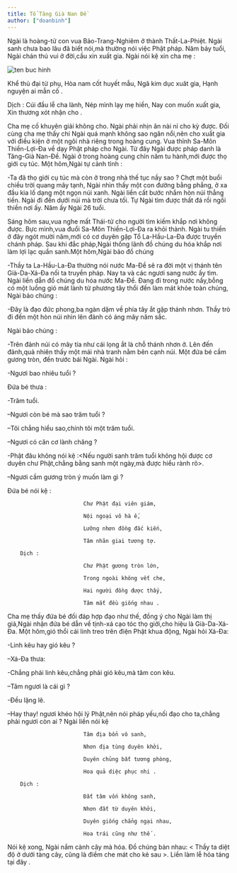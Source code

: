```yaml
---
title: Tổ Tăng Già Nan Đề
author: ["doanbinh"]
---
```


Ngài là hoàng-tử con vua Bảo-Trang-Nghiêm ở thành Thất-La-Phiệt. Ngài sanh chưa bao lâu đã biết nói,mà thường nói việc Phật pháp. Năm bảy tuổi, Ngài chán thú vui ở đời,cầu xin xuất gia. Ngài nói kệ xin cha mẹ :

![ten buc hinh](http://www.buddhismtoday.com/viet/pgtg/hinh33vito/s_20075178120.jpg "ten buc hinh")

Khể thủ đại từ phụ, Hòa nam cốt huyết mẫu, Ngã kim dục xuât gia, Hạnh nguyện ai mẫn cố .

Dịch : Cúi đầu lễ cha lành, Nép mình lạy mẹ hiền, Nay con muốn xuất gia, Xin thương xót nhận cho .

Cha mẹ cố khuyên giải không cho. Ngài phải nhịn ăn nài nỉ cho kỳ được. Đối cùng cha mẹ thấy chí Ngài quá mạnh không sao ngăn nổi,nên cho xuất gia với điều kiện ở một ngôi nhà riêng trong hoàng cung. Vua thỉnh Sa-Môn Thiền-Lợi-Đa về dạy Phật pháp cho Ngài. Từ đây Ngài được pháp danh là Tăng-Già Nan-Đề. Ngài ở trong hoàng cung chín năm tu hành,mới được thọ giới cụ túc. Một hôm,Ngài tự cảnh tỉnh :

-Ta đã thọ giới cụ túc mà còn ở trong nhà thế tục nầy sao ? Chợt một buổi chiều trời quang mây tạnh, Ngài nhìn thấy một con đường bằng phẳng, ở xa đầu kia lố dạng một ngọn núi xanh. Ngài liền cất bước nhắm hòn núi thẳng tiến. Ngài đi đến dưới núi mà trời chưa tối. Tự Ngài tìm được thất đá rồi ngồi thiền nơi ấy. Năm ấy Ngài 26 tuổi.

Sáng hôm sau,vua nghe mất Thái-tử cho người tìm kiếm khắp nơi không được. Bực mình,vua đuổi Sa-Môn Thiền-Lợi-Đa ra khỏi thành. Ngài tu thiền ở đây ngót mười năm,mới có cơ duyên gặp Tổ La-Hầu-La-Đa được truyền chánh pháp. Sau khi đắc pháp,Ngài thống lãnh đồ chúng du hóa khắp nơi làm lợi lạc quần sanh.Một hôm,Ngài bảo đồ chúng

-Thầy ta La-Hầu-La-Đa thường nói nước Ma-Đề sẽ ra đời một vị thánh tên Già-Da-Xá-Đa nối ta truyền pháp. Nay ta và các ngươi sang nước ấy tìm. Ngài liền dẫn đồ chúng du hóa nước Ma-Đề. Đang đi trong nước nầy,bỗng có một luồng gió mát lành từ phương tây thổi đến làm mát khỏe toàn chúng, Ngài bảo chúng :

-Đây là đạo đức phong,ba ngàn dặm về phía tây ắt gặp thánh nhơn. Thầy trò đi đến một hòn núi nhìn lên đảnh có áng mây năm sắc. 

Ngài bảo chúng :

-Trên đảnh núi có mây tía như cái lọng ắt là chỗ thánh nhơn ở. Lên đến đảnh,quả nhiên thấy một mái nhà tranh nằm bên cạnh núi. Một đứa bé cầm gương tròn, đến trước bái Ngài. Ngài hỏi :

-Ngươi bao nhiêu tuổi ?

Đứa bé thưa :

-Trăm tuổi.

–Ngươi còn bé mà sao trăm tuổi ?

–Tôi chẳng hiểu sao,chính tôi một trăm tuổi.

–Ngươi có căn cơ lành chăng ?

-Phật đâu không nói kệ :<Nếu người sanh trăm tuổi không hội được cơ duyên chư Phật,chẳng bằng sanh một ngày,mà được hiểu rành rõ>.

–Ngươi cầm gương tròn ý muốn làm gì ?

Đứa bé nói kệ :

                            Chư Phật đại viên giám,

                            Nội ngoại vô hà ế,

                            Lưỡng nhơn đồng đắc kiến,

                            Tâm nhãn giai tương tợ.

        Dịch :

                            Chư Phật gương tròn lớn,

                            Trong ngoài không vết che,

                            Hai người đồng được thấy,

                            Tâm mắt đều giống nhau .

Cha mẹ thấy đứa bé đối đáp hợp đạo như thế, đồng ý cho Ngài làm thị giả,Ngài nhận đứa bé dẫn về tịnh-xá cạo tóc thọ giới,cho hiệu là Già-Da-Xá-Đa. Một hôm,gió thổi cái linh treo trên điện Phật khua động, Ngài hỏi Xá-Đa:

-Linh kêu hay gió kêu ?

–Xá-Đa thưa:

-Chẳng phải linh kêu,chẳng phải gió kêu,mà tâm con kêu.

–Tâm ngươi là cái gì ?

-Đều lặng lẽ.

–Hay thay! ngươi khéo hội lý Phật,nên nói pháp yếu,nối đạo cho ta,chẳng phải ngươi còn ai ? Ngài liền nói kệ

                            Tâm địa bổn vô sanh,

                            Nhơn địa tùng duyên khởi,

                            Duyên chủng bất tương phòng,

                            Hoa quả diệc phục nhi .

        Dịch :

                            Đất tâm vốn không sanh,

                            Nhơn đất từ duyên khởi,

                            Duyên giống chẳng ngại nhau,

                            Hoa trái cũng như thế .

Nói kệ xong, Ngài nắm cành cây mà hóa. Đồ chúng bàn nhau: < Thầy ta diệt độ ở dưới tàng cây, cũng là điềm che mát cho kẻ sau >. Liền làm lễ hỏa táng tại đây .
